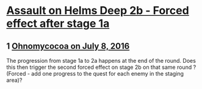 # [Assault on Helms Deep 2b - Forced effect after stage 1a](https://community.fantasyflightgames.com/topic/224527-assault-on-helms-deep-2b-forced-effect-after-stage-1a/)

## 1 [Ohnomycocoa on July 8, 2016](https://community.fantasyflightgames.com/topic/224527-assault-on-helms-deep-2b-forced-effect-after-stage-1a/?do=findComment&comment=2300591)

The progression from stage 1a to 2a happens at the end of the round. Does this then trigger the second forced effect on stage 2b on that same round ? (Forced - add one progress to the quest for each enemy in the staging area)?

